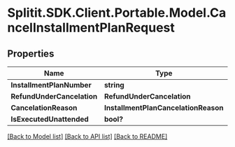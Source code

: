 # Splitit.SDK.Client.Portable.Model.CancelInstallmentPlanRequest
## Properties

Name | Type | Description | Notes
------------ | ------------- | ------------- | -------------
**InstallmentPlanNumber** | **string** |  | [optional] 
**RefundUnderCancelation** | **RefundUnderCancelation** |  | 
**CancelationReason** | **InstallmentPlanCancelationReason** |  | 
**IsExecutedUnattended** | **bool?** |  | 

[[Back to Model list]](../README.md#documentation-for-models) [[Back to API list]](../README.md#documentation-for-api-endpoints) [[Back to README]](../README.md)

